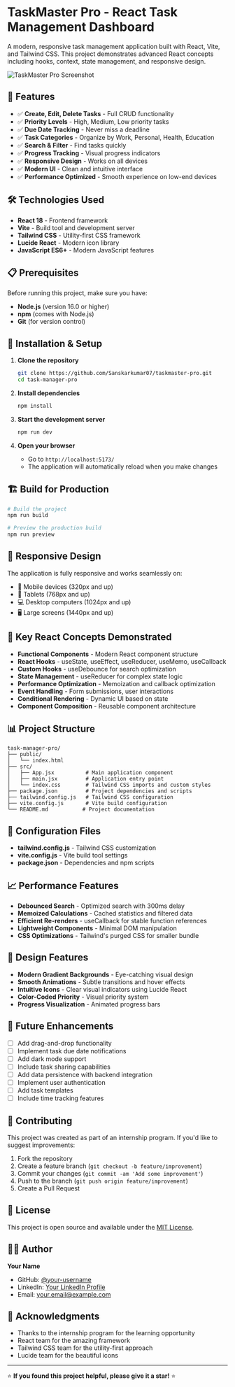 # TaskMaster Pro - React Task Management Dashboard

A modern, responsive task management application built with React, Vite, and Tailwind CSS. This project demonstrates advanced React concepts including hooks, context, state management, and responsive design.

![TaskMaster Pro Screenshot](./screenshot.png)

## 🚀 Features

- ✅ **Create, Edit, Delete Tasks** - Full CRUD functionality
- ✅ **Priority Levels** - High, Medium, Low priority tasks
- ✅ **Due Date Tracking** - Never miss a deadline
- ✅ **Task Categories** - Organize by Work, Personal, Health, Education
- ✅ **Search & Filter** - Find tasks quickly
- ✅ **Progress Tracking** - Visual progress indicators
- ✅ **Responsive Design** - Works on all devices
- ✅ **Modern UI** - Clean and intuitive interface
- ✅ **Performance Optimized** - Smooth experience on low-end devices

## 🛠️ Technologies Used

- **React 18** - Frontend framework
- **Vite** - Build tool and development server
- **Tailwind CSS** - Utility-first CSS framework
- **Lucide React** - Modern icon library
- **JavaScript ES6+** - Modern JavaScript features

## 📋 Prerequisites

Before running this project, make sure you have:

- **Node.js** (version 16.0 or higher)
- **npm** (comes with Node.js)
- **Git** (for version control)

## 🚀 Installation & Setup

1. **Clone the repository**
   ```bash
   git clone https://github.com/Sanskarkumar07/taskmaster-pro.git
   cd task-manager-pro
   ```

2. **Install dependencies**
   ```bash
   npm install
   ```

3. **Start the development server**
   ```bash
   npm run dev
   ```

4. **Open your browser**
   - Go to `http://localhost:5173/`
   - The application will automatically reload when you make changes

## 🏗️ Build for Production

```bash
# Build the project
npm run build

# Preview the production build
npm run preview
```

## 📱 Responsive Design

The application is fully responsive and works seamlessly on:
- 📱 Mobile devices (320px and up)
- 📱 Tablets (768px and up)
- 💻 Desktop computers (1024px and up)
- 🖥️ Large screens (1440px and up)

## 🎯 Key React Concepts Demonstrated

- **Functional Components** - Modern React component structure
- **React Hooks** - useState, useEffect, useReducer, useMemo, useCallback
- **Custom Hooks** - useDebounce for search optimization
- **State Management** - useReducer for complex state logic
- **Performance Optimization** - Memoization and callback optimization
- **Event Handling** - Form submissions, user interactions
- **Conditional Rendering** - Dynamic UI based on state
- **Component Composition** - Reusable component architecture

## 📊 Project Structure

```
task-manager-pro/
├── public/
│   └── index.html
├── src/
│   ├── App.jsx          # Main application component
│   ├── main.jsx         # Application entry point
│   └── index.css        # Tailwind CSS imports and custom styles
├── package.json         # Project dependencies and scripts
├── tailwind.config.js   # Tailwind CSS configuration
├── vite.config.js       # Vite build configuration
└── README.md           # Project documentation
```

## 🔧 Configuration Files

- **tailwind.config.js** - Tailwind CSS customization
- **vite.config.js** - Vite build tool settings
- **package.json** - Dependencies and npm scripts

## 📈 Performance Features

- **Debounced Search** - Optimized search with 300ms delay
- **Memoized Calculations** - Cached statistics and filtered data
- **Efficient Re-renders** - useCallback for stable function references
- **Lightweight Components** - Minimal DOM manipulation
- **CSS Optimizations** - Tailwind's purged CSS for smaller bundle

## 🎨 Design Features

- **Modern Gradient Backgrounds** - Eye-catching visual design
- **Smooth Animations** - Subtle transitions and hover effects
- **Intuitive Icons** - Clear visual indicators using Lucide React
- **Color-Coded Priority** - Visual priority system
- **Progress Visualization** - Animated progress bars

## 📝 Future Enhancements

- [ ] Add drag-and-drop functionality
- [ ] Implement task due date notifications
- [ ] Add dark mode support
- [ ] Include task sharing capabilities
- [ ] Add data persistence with backend integration
- [ ] Implement user authentication
- [ ] Add task templates
- [ ] Include time tracking features

## 🤝 Contributing

This project was created as part of an internship program. If you'd like to suggest improvements:

1. Fork the repository
2. Create a feature branch (`git checkout -b feature/improvement`)
3. Commit your changes (`git commit -am 'Add some improvement'`)
4. Push to the branch (`git push origin feature/improvement`)
5. Create a Pull Request

## 📄 License

This project is open source and available under the [MIT License](LICENSE).

## 👨‍💻 Author

**Your Name**
- GitHub: [@your-username](https://github.com/your-username)
- LinkedIn: [Your LinkedIn Profile](https://linkedin.com/in/your-profile)
- Email: your.email@example.com

## 🙏 Acknowledgments

- Thanks to the internship program for the learning opportunity
- React team for the amazing framework
- Tailwind CSS team for the utility-first approach
- Lucide team for the beautiful icons

---

⭐ **If you found this project helpful, please give it a star!** ⭐